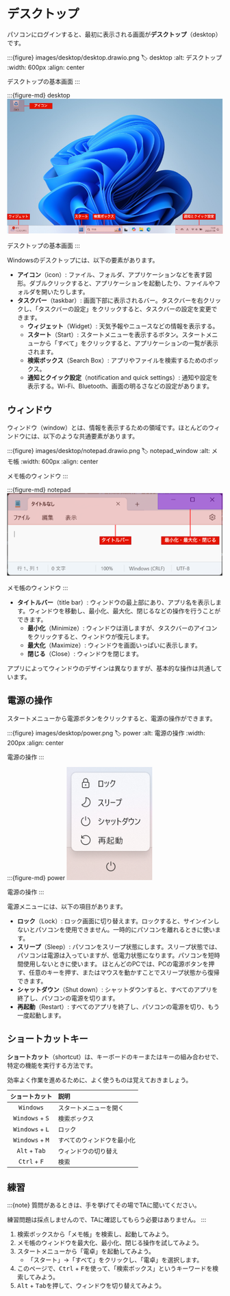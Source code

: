 # デスクトップ

パソコンにログインすると、最初に表示される画面が**デスクトップ**（desktop）です。

:::{figure} images/desktop/desktop.drawio.png
:label: desktop
:alt: デスクトップ
:width: 600px
:align: center

デスクトップの基本画面
:::

:::{figure-md} desktop
<img src="./images/desktop/desktop.drawio.png" alt="デスクトップ" width="600px">

デスクトップの基本画面
:::

Windowsのデスクトップには、以下の要素があります。

- **アイコン**（icon）: ファイル、フォルダ、アプリケーションなどを表す図形。ダブルクリックすると、アプリケーションを起動したり、ファイルやフォルダを開いたりします。
- **タスクバー**（taskbar）: 画面下部に表示されるバー。タスクバーを右クリックし、「タスクバーの設定」をクリックすると、タスクバーの設定を変更できます。
  - **ウィジェット**（Widget）: 天気予報やニュースなどの情報を表示する。
  - **スタート**（Start）: スタートメニューを表示するボタン。スタートメニューから「すべて」をクリックすると、アプリケーションの一覧が表示されます。
  - **検索ボックス**（Search Box）: アプリやファイルを検索するためのボックス。
  - **通知とクイック設定**（notification and quick settings）: 通知や設定を表示する。Wi-Fi、Bluetooth、画面の明るさなどの設定があります。

## ウィンドウ

ウィンドウ（window）とは、情報を表示するための領域です。ほとんどのウィンドウには、以下のような共通要素があります。

:::{figure} images/desktop/notepad.drawio.png
:label: notepad_window
:alt: メモ帳
:width: 600px
:align: center

メモ帳のウィンドウ
:::

:::{figure-md} notepad
<img src="./images/desktop/notepad.drawio.png" alt="メモ帳" width="600px">

メモ帳のウィンドウ
:::

- **タイトルバー**（title bar）: ウィンドウの最上部にあり、アプリ名を表示します。ウィンドウを移動し、最小化、最大化、閉じるなどの操作を行うことができます。
  - **最小化**（Minimize）: ウィンドウは消しますが、タスクバーのアイコンをクリックすると、ウィンドウが復元します。
  - **最大化**（Maximize）: ウィンドウを画面いっぱいに表示します。
  - **閉じる**（Close）: ウィンドウを閉じます。

アプリによってウィンドウのデザインは異なりますが、基本的な操作は共通しています。

## 電源の操作

スタートメニューから電源ボタンをクリックすると、電源の操作ができます。

:::{figure} images/desktop/power.png
:label: power
:alt: 電源の操作
:width: 200px
:align: center

電源の操作
:::

:::{figure-md} power
<img src="./images/desktop/power.png" alt="電源の操作" width="200px">

電源の操作
:::

電源メニューには、以下の項目があります。

- **ロック**（Lock）: ロック画面に切り替えます。ロックすると、サインインしないとパソコンを使用できません。一時的にパソコンを離れるときに使います。
- **スリープ**（Sleep）: パソコンをスリープ状態にします。スリープ状態では、パソコンは電源は入っていますが、低電力状態になります。パソコンを短時間使用しないときに使います。 ほとんどのPCでは、PCの電源ボタンを押す、任意のキーを押す、またはマウスを動かすことでスリープ状態から復帰できます。
- **シャットダウン**（Shut down）: シャットダウンすると、すべてのアプリを終了し、パソコンの電源を切ります。
- **再起動**（Restart）: すべてのアプリを終了し、パソコンの電源を切り、もう一度起動します。

## ショートカットキー

**ショートカット**（shortcut）は、キーボードのキーまたはキーの組み合わせで、特定の機能を実行する方法です。

効率よく作業を進めるために、よく使うものは覚えておきましょう。

|          ショートカット           | 説明                       |
| :-------------------------------: | :------------------------- |
|        <kbd>Windows</kbd>         | スタートメニューを開く     |
| <kbd>Windows</kbd> + <kbd>S</kbd> | 検索ボックス               |
| <kbd>Windows</kbd> + <kbd>L</kbd> | ロック                     |
| <kbd>Windows</kbd> + <kbd>M</kbd> | すべてのウィンドウを最小化 |
|  <kbd>Alt</kbd> + <kbd>Tab</kbd>  | ウィンドウの切り替え       |
|  <kbd>Ctrl</kbd> + <kbd>F</kbd>   | 検索                       |

## 練習

:::{note}
質問があるときは、手を挙げてその場でTAに聞いてください。

練習問題は採点しませんので、TAに確認してもらう必要はありません。
:::

1. 検索ボックスから「メモ帳」を検索し、起動してみよう。
2. メモ帳のウィンドウを最大化、最小化、閉じる操作を試してみよう。
3. スタートメニューから「電卓」を起動してみよう。
   - 「スタート」→「すべて」をクリックし、「電卓」を選択します。
4. このページで、<kbd>Ctrl</kbd> + <kbd>F</kbd>を使って、「検索ボックス」というキーワードを検索してみよう。
5. <kbd>Alt</kbd> + <kbd>Tab</kbd>を押して、ウィンドウを切り替えてみよう。